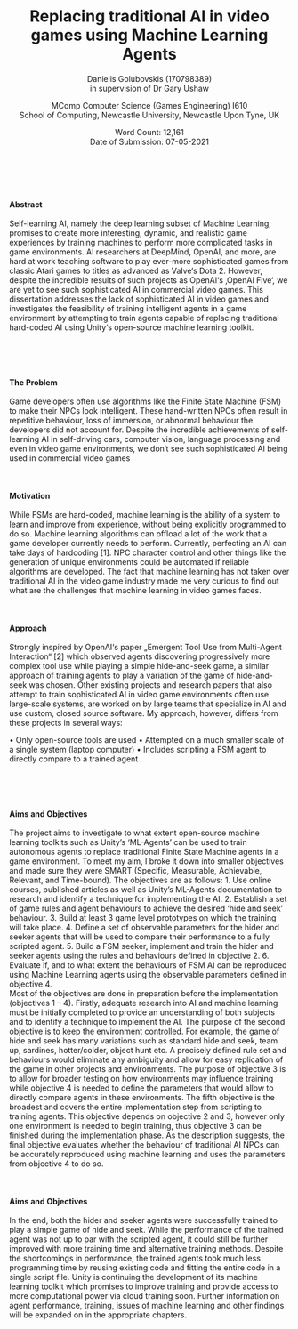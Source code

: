 # 

<h1 align="center">
Replacing traditional AI in video games using Machine Learning Agents
</h1>
<p align="center">
  Danielis Golubovskis (170798389) </br>
  in supervision of Dr Gary Ushaw
</p>

<p align="center">
MComp Computer Science (Games Engineering) I610  </br>
School of Computing, Newcastle University, Newcastle Upon Tyne, UK
</p>

<p align="center">
Word Count: 12,161 </br>
Date of Submission: 07-05-2021
</p>

</br>
</br>
</br>
</br>

<strong>Abstract</strong>
</br>
</br>
Self-learning AI, namely the deep learning subset of Machine Learning, promises to create more interesting, dynamic, and realistic game experiences by training machines to perform more complicated tasks in game environments. AI researchers at DeepMind, OpenAI, and more, are hard at work teaching software to play ever-more sophisticated games from classic Atari games to titles as advanced as Valve‘s Dota 2. However, despite the incredible results of such projects as OpenAI‘s ‚OpenAI Five‘, we are yet to see such sophisticated AI in commercial video games. This dissertation addresses the lack of sophisticated AI in video games and investigates the feasibility of training intelligent agents in a game environment by attempting to train agents capable of replacing traditional hard-coded AI using Unity‘s open-source machine learning toolkit. 

</br>
</br>
</br>
</br>
<strong>The Problem</strong>
</br>
</br>
Game developers often use algorithms like the Finite State Machine (FSM) to make their NPCs look intelligent. These hand-written NPCs often result in repetitive behaviour, loss of immersion, or abnormal behaviour the developers did not account for. Despite the incredible achievements of self-learning AI in self-driving cars, computer vision, language processing and even in video game environments, we don‘t see such sophisticated AI being used in commercial video games

</br>
</br>
</br>
</br>
<strong>Motivation</strong>
</br>
</br>
While FSMs are hard-coded, machine learning is the ability of a system to learn and improve from experience, without being explicitly programmed to do so. Machine learning algorithms can offload a lot of the work that a game developer currently needs to perform. Currently, perfecting an AI can take days of hardcoding [1]. NPC character control and other things like the generation of unique environments could be automated if reliable algorithms are developed. The fact that machine learning has not taken over traditional AI in the video game industry made me very curious to find out what are the challenges that machine learning in video games faces.

</br>
</br>
</br>
</br>
<strong>Approach</strong>
</br>
</br>
Strongly inspired by OpenAI‘s paper „Emergent Tool Use from Multi-Agent Interaction“ [2] which observed agents discovering progressively more complex tool use while playing a simple hide-and-seek game, a similar approach of training agents to play a variation of the game of hide-and-seek was chosen. Other existing projects and research papers that also attempt to train sophisticated AI in video game environments often use large-scale systems, are worked on by large teams that specialize in AI and use custom, closed source software. My approach, however, differs from these projects in several ways:

•	Only open-source tools are used
•	Attempted on a much smaller scale of a single system (laptop computer)
•	Includes scripting a FSM agent to directly compare to a trained agent

</br>
</br>
</br>
</br>
<strong>Aims and Objectives</strong>
</br>
</br>
The project aims to investigate to what extent open-source machine learning toolkits such as Unity’s ‘ML-Agents’ can be used to train autonomous agents to replace traditional Finite State Machine agents in a game environment.
To meet my aim, I broke it down into smaller objectives and made sure they were SMART (Specific, Measurable, Achievable, Relevant, and Time-bound). The objectives are as follows:
1.	Use online courses, published articles as well as Unity’s ML-Agents documentation to research and identify a technique for implementing the AI.
2.	Establish a set of game rules and agent behaviours to achieve the desired ‘hide and seek’ behaviour.
3.	Build at least 3 game level prototypes on which the training will take place.
4.	Define a set of observable parameters for the hider and seeker agents that will be used to compare their performance to a fully scripted agent.
5.	Build a FSM seeker, implement and train the hider and seeker agents using the rules and behaviours defined in objective 2.
6.	Evaluate if, and to what extent the behaviours of FSM AI can be reproduced using Machine Learning agents using the observable parameters defined in objective 4.

</br>
Most of the objectives are done in preparation before the implementation (objectives 1 – 4). Firstly, adequate research into AI and machine learning must be initially completed to provide an understanding of both subjects and to identify a technique to implement the AI. The purpose of the second objective is to keep the environment controlled. For example, the game of hide and seek has many variations such as standard hide and seek, team up, sardines, hotter/colder, object hunt etc. A precisely defined rule set and behaviours would eliminate any ambiguity and allow for easy replication of the game in other projects and environments. The purpose of objective 3 is to allow for broader testing on how environments may influence training while objective 4 is needed to define the parameters that would allow to directly compare agents in these environments. The fifth objective is the broadest and covers the entire implementation step from scripting to training agents. This objective depends on objective 2 and 3, however only one environment is needed to begin training, thus objective 3 can be finished during the implementation phase. As the description suggests, the final objective evaluates whether the behaviour of traditional AI NPCs can be accurately reproduced using machine learning and uses the parameters from objective 4 to do so.

</br>
</br>
</br>
</br>
<strong>Aims and Objectives</strong>
</br>
</br>
In the end, both the hider and seeker agents were successfully trained to play a simple game of hide and seek. While the performance of the trained agent was not up to par with the scripted agent, it could still be further improved with more training time and alternative training methods. Despite the shortcomings in performance, the trained agents took much less programming time by reusing existing code and fitting the entire code in a single script file. Unity is continuing the development of its machine learning toolkit which promises to improve training and provide access to more computational power via cloud training soon. Further information on agent performance, training, issues of machine learning and other findings will be expanded on in the appropriate chapters.

